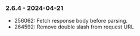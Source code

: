 ### 2.6.4 - 2024-04-21
* 256062: Fetch response body before parsing.
* 264592: Remove double slash from request URL